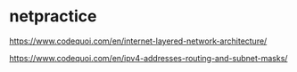 # netpractice

https://www.codequoi.com/en/internet-layered-network-architecture/

https://www.codequoi.com/en/ipv4-addresses-routing-and-subnet-masks/
